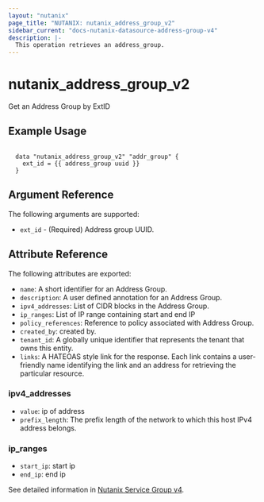```yaml
---
layout: "nutanix"
page_title: "NUTANIX: nutanix_address_group_v2"
sidebar_current: "docs-nutanix-datasource-address-group-v4"
description: |-
  This operation retrieves an address_group.
---
```


# nutanix_address_group_v2

Get an Address Group by ExtID

## Example Usage

``` hcl

  data "nutanix_address_group_v2" "addr_group" {
    ext_id = {{ address_group uuid }}
  }
```


## Argument Reference

The following arguments are supported:

* `ext_id` - (Required) Address group UUID.

## Attribute Reference

The following attributes are exported:

* `name`: A short identifier for an Address Group.
* `description`: A user defined annotation for an Address Group.
* `ipv4_addresses`: List of CIDR blocks in the Address Group.
* `ip_ranges`: List of IP range containing start and end IP
* `policy_references`: Reference to policy associated with Address Group.
* `created_by`: created by.
* `tenant_id`: A globally unique identifier that represents the tenant that owns this entity.
* `links`: A HATEOAS style link for the response. Each link contains a user-friendly name identifying the link and an address for retrieving the particular resource.


### ipv4_addresses
* `value`: ip of address
* `prefix_length`: The prefix length of the network to which this host IPv4 address belongs.


### ip_ranges
* `start_ip`: start ip
* `end_ip`: end ip




See detailed information in [Nutanix Service Group v4](https://developers.nutanix.com/api-reference?namespace=microseg&version=v4.0.b1).